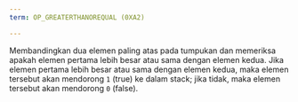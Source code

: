 ```yaml
---
term: OP_GREATERTHANOREQUAL (0XA2)

---
```

Membandingkan dua elemen paling atas pada tumpukan dan memeriksa apakah elemen pertama lebih besar atau sama dengan elemen kedua. Jika elemen pertama lebih besar atau sama dengan elemen kedua, maka elemen tersebut akan mendorong `1` (true) ke dalam stack; jika tidak, maka elemen tersebut akan mendorong `0` (false).